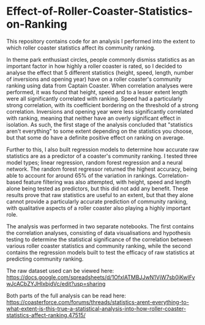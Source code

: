 # Effect-of-Roller-Coaster-Statistics-on-Ranking
This repository contains code for an analysis I performed into the extent to which roller coaster statistics affect its community ranking.

In theme park enthusiast circles, people commonly dismiss statistics as an important factor in how highly a roller coaster is rated, 
so I decided to analyse the effect that 5 different statistics (height, speed, length, number of inversions and opening year) have on a roller coaster's community ranking 
using data from Captain Coaster. When correlation analyses were performed, it was found that height, speed and to a lesser extent length were all significantly correlated 
with ranking. Speed had a particularly strong correlation, with its coefficient bordering on the threshold of a strong correlation. Inversions and opening year were less 
significantly correlated with ranking, meaning that neither have an overly significant effect in isolation. As such, the first stage of the analysis concluded that 
"statistics aren't everything" to some extent depending on the statistics you choose, but that some do have a definite positive effect on ranking on average.

Further to this, I also built regression models to determine how accurate raw statistics are as a predictor of a coaster's community ranking. I tested three model types; 
linear regression, random forest regression and a neural network. The random forest regressor returned the highest accuracy, being able to account for around 65% of the 
variation in rankings. Correlation-based feature filtering was also attempted, with height, speed and length alone being tested as predictors, but this did not add any benefit. 
These results prove that raw statistics are useful to an extent, but that they alone cannot provide a particularly accurate prediction of community ranking, with qualitative 
aspects of a roller coaster also playing a highly important role.

The analysis was performed in two separate notebooks. The first contains the correlation analyses, consisting of data visualisations and hypothesis testing to determine the
statistical significance of the correlation between various roller coaster statistics and community ranking, while the second contains the regression models built to test
the efficacy of raw statistics at predicting community ranking.

The raw dataset used can be viewed here: https://docs.google.com/spreadsheets/d/1OfxlATMBJJwN1VjW7sb0jKwIFywJcACbZYJHIxbjdVc/edit?usp=sharing

Both parts of the full analysis can be read here: 
https://coasterforce.com/forums/threads/statistics-arent-everything-to-what-extent-is-this-true-a-statistical-analysis-into-how-roller-coaster-statistics-affect-ranking.47515/




